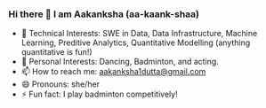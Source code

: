 ### Hi there 👋 I am Aakanksha (aa-kaank-shaa)
- 💜 Technical Interests: SWE in Data, Data Infrastructure, Machine Learning, Preditive Analytics, Quantitative Modelling (anything quantitative is fun!)
- 🌸 Personal Interests: Dancing, Badminton, and acting.
- 📫 How to reach me: aakanksha1dutta@gmail.com
- 😄 Pronouns: she/her
- ⚡ Fun fact: I play badminton competitively!
